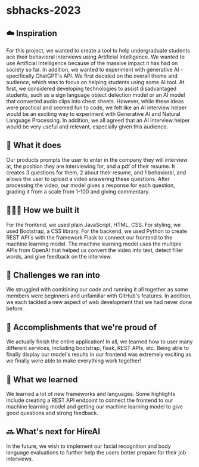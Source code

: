 # sbhacks-2023
## ☁️ Inspiration
For this project, we wanted to create a tool to help undergraduate students ace their behavioral interviews using Artificial Intelligence. We wanted to use Artificial Intelligence because of the massive impact it has had on society so far. In addition, we wanted to experiment with generative AI - specifically ChatGPT's API. 
We first decided on the overall theme and audience, which was to focus on helping students using some AI tool. At first, we considered developing technologies to assist disadvantaged students, such as a sign language object detection model or an AI model that converted audio clips into cheat sheets. However, while these ideas were practical and seemed fun to code, we felt like an AI interview helper would be an exciting way to experiment with Generative AI and Natural Language Processing. In addition, we all agreed that an AI interview helper would be very useful and relevant, especially given this audience. 

## 🚧 What it does
Our products prompts the user to enter in the company they will interview at, the position they are interviewing for, and a pdf of their resume. It creates 3 questions for them, 2 about their resume, and 1 behavioral, and allows the user to upload a video answering these questions. After processing the video, our model gives a response for each question, grading it from a scale from 1-100 and giving commentary. 

## 👨🏾‍💻 How we built it
For the frontend, we used plain JavaScript, HTML, CSS. For styling, we used Bootstrap, a CSS library.
For the backend, we used Python to create REST API's with the framework Flask to connect our frontend to the machine learning model. The machine learning model uses the multiple APIs from OpenAI that helped us convert the video into text, detect filler words, and give feedback on the interview.

## 👷 Challenges we ran into
We struggled with combining our code and running it all together as some members were beginners and unfamiliar with GitHub's features. In addition, we each tackled a new aspect of web development that we had never done before. 

## 🎉 Accomplishments that we're proud of
We actually finish the entire application! In all, we learned how to user many different services, including bootstrap, flask, REST APIs, etc. Being able to finally display our model's results in our frontend was extremely exciting as we finally were able to make everything work together!

## 📙 What we learned
We learned a lot of new frameworks and languages. Some highlights include creating a REST API endpoint to connect the frontend to our machine learning model and getting our machine learning model to give good questions and strong feedback.

## 🔜 What's next for HireAI
In the future, we wish to implement our facial recognition and body language evaluations to further help the users better prepare for their job interviews.
